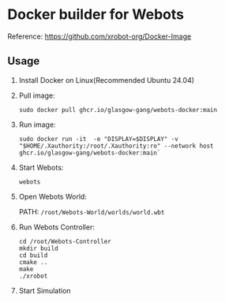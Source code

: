 # Docker builder for Webots

Reference: <https://github.com/xrobot-org/Docker-Image>

## Usage

1. Install Docker on Linux(Recommended Ubuntu 24.04)

2. Pull image:

   ```shell
   sudo docker pull ghcr.io/glasgow-gang/webots-docker:main
   ```

3. Run image:

    ```shell
    sudo docker run -it  -e "DISPLAY=$DISPLAY" -v "$HOME/.Xauthority:/root/.Xauthority:ro" --network host ghcr.io/glasgow-gang/webots-docker:main`
    ```

4. Start Webots:

   ```shell
   webots
   ```

5. Open Webots World:

   PATH: `/root/Webots-World/worlds/world.wbt`

6. Run Webots Controller:

   ```shell
   cd /root/Webots-Controller
   mkdir build
   cd build
   cmake ..
   make
   ./xrobot
   ```

7. Start Simulation

